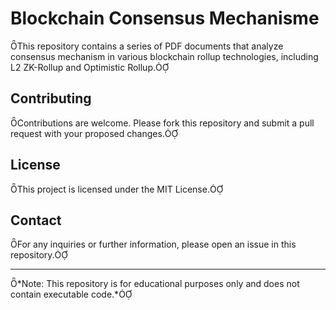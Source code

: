 # Blockchain Consensus Mechanisme

This repository contains a series of PDF documents that analyze consensus mechanism in various blockchain rollup technologies, including L2 ZK-Rollup and Optimistic Rollup.

## Contributing

Contributions are welcome. Please fork this repository and submit a pull request with your proposed changes.

## License

This project is licensed under the MIT License.

## Contact

For any inquiries or further information, please open an issue in this repository.

---

\*Note: This repository is for educational purposes only and does not contain executable code.\*
